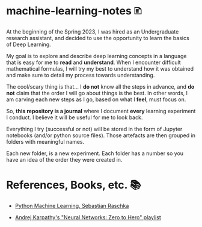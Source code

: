 # machine-learning-notes 🗈
At the beginning of the Spring 2023, I was hired as an Undergraduate research assistant, and decided to use the opportunity to learn the basics of Deep Learning. 

My goal is to explore and describe deep learning concepts in a language that is easy for me to **read** and **understand**. When I encounter difficult mathematical formulas, I will try my best to understand how it was obtained and make sure to detail my process towards understanding.

The cool/scary thing is that... I **do not** know all the steps in advance, and **do not** claim that the order I will go about things is the best. In other words, I am carving each new steps as I go, based on what I **feel**, must focus on.

So, **this repository is a journal** where I document **every** learning experiment I conduct. I believe it will be useful for me to look back. 

Everything I try (successful or not) will be stored in the form of Jupyter notebooks (and/or python source files). Those artefacts are then grouped in folders with meaningful names.

Each new folder, is a new experiment. Each folder has a number so you have an idea of the order they were created in.

# References, Books, etc. 📚
- [Python Machine Learning, Sebastian Raschka](https://www.amazon.com/Python-Machine-Learning-scikit-learn-TensorFlow/dp/1789955750)

- [Andrej Karpathy's "Neural Networks: Zero to Hero" playlist](https://youtube.com/playlist?list=PLAqhIrjkxbuWI23v9cThsA9GvCAUhRvKZ)